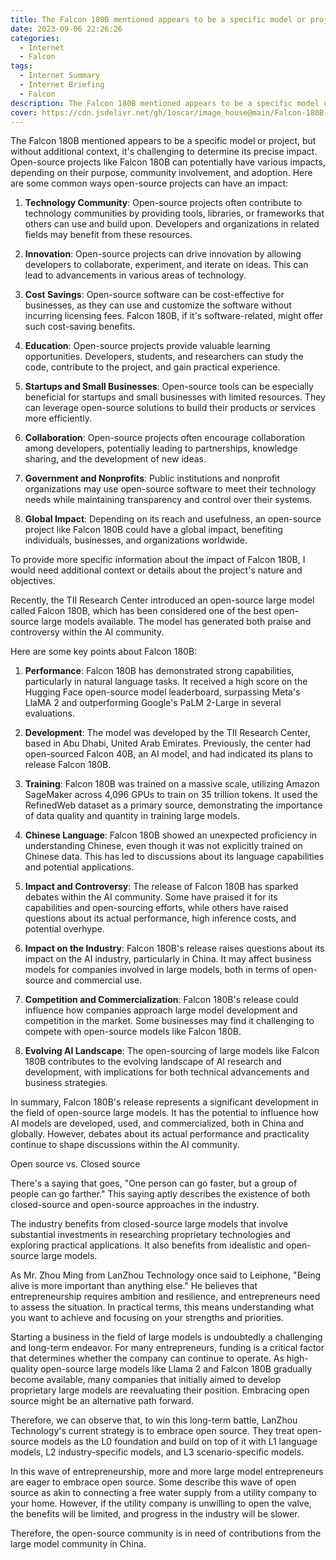 ```yaml
---
title: The Falcon 180B mentioned appears to be a specific model or project, but without additional context, it's challenging to determine its precise impact
date: 2023-09-06 22:26:26
categories:
  - Internet
  - Falcon
tags:
  - Internet Summary 
  - Internet Briefing
  - Falcon
description: The Falcon 180B mentioned appears to be a specific model or project, but without additional context, it's challenging to determine its precise impact. 
cover: https://cdn.jsdelivr.net/gh/1oscar/image_house@main/Falcon-180B-LLM.jpg
---
```



The Falcon 180B mentioned appears to be a specific model or project, but without additional context, it's challenging to determine its precise impact. Open-source projects like Falcon 180B can potentially have various impacts, depending on their purpose, community involvement, and adoption. Here are some common ways open-source projects can have an impact:

1. **Technology Community**: Open-source projects often contribute to technology communities by providing tools, libraries, or frameworks that others can use and build upon. Developers and organizations in related fields may benefit from these resources.

2. **Innovation**: Open-source projects can drive innovation by allowing developers to collaborate, experiment, and iterate on ideas. This can lead to advancements in various areas of technology.

3. **Cost Savings**: Open-source software can be cost-effective for businesses, as they can use and customize the software without incurring licensing fees. Falcon 180B, if it's software-related, might offer such cost-saving benefits.

4. **Education**: Open-source projects provide valuable learning opportunities. Developers, students, and researchers can study the code, contribute to the project, and gain practical experience.

5. **Startups and Small Businesses**: Open-source tools can be especially beneficial for startups and small businesses with limited resources. They can leverage open-source solutions to build their products or services more efficiently.

6. **Collaboration**: Open-source projects often encourage collaboration among developers, potentially leading to partnerships, knowledge sharing, and the development of new ideas.

7. **Government and Nonprofits**: Public institutions and nonprofit organizations may use open-source software to meet their technology needs while maintaining transparency and control over their systems.

8. **Global Impact**: Depending on its reach and usefulness, an open-source project like Falcon 180B could have a global impact, benefiting individuals, businesses, and organizations worldwide.

To provide more specific information about the impact of Falcon 180B, I would need additional context or details about the project's nature and objectives.


Recently, the TII Research Center introduced an open-source large model called Falcon 180B, which has been considered one of the best open-source large models available. The model has generated both praise and controversy within the AI community.

Here are some key points about Falcon 180B:

1. **Performance**: Falcon 180B has demonstrated strong capabilities, particularly in natural language tasks. It received a high score on the Hugging Face open-source model leaderboard, surpassing Meta's LlaMA 2 and outperforming Google's PaLM 2-Large in several evaluations.

2. **Development**: The model was developed by the TII Research Center, based in Abu Dhabi, United Arab Emirates. Previously, the center had open-sourced Falcon 40B, an AI model, and had indicated its plans to release Falcon 180B.

3. **Training**: Falcon 180B was trained on a massive scale, utilizing Amazon SageMaker across 4,096 GPUs to train on 35 trillion tokens. It used the RefinedWeb dataset as a primary source, demonstrating the importance of data quality and quantity in training large models.

4. **Chinese Language**: Falcon 180B showed an unexpected proficiency in understanding Chinese, even though it was not explicitly trained on Chinese data. This has led to discussions about its language capabilities and potential applications.

5. **Impact and Controversy**: The release of Falcon 180B has sparked debates within the AI community. Some have praised it for its capabilities and open-sourcing efforts, while others have raised questions about its actual performance, high inference costs, and potential overhype.

6. **Impact on the Industry**: Falcon 180B's release raises questions about its impact on the AI industry, particularly in China. It may affect business models for companies involved in large models, both in terms of open-source and commercial use.

7. **Competition and Commercialization**: Falcon 180B's release could influence how companies approach large model development and competition in the market. Some businesses may find it challenging to compete with open-source models like Falcon 180B.

8. **Evolving AI Landscape**: The open-sourcing of large models like Falcon 180B contributes to the evolving landscape of AI research and development, with implications for both technical advancements and business strategies.

In summary, Falcon 180B's release represents a significant development in the field of open-source large models. It has the potential to influence how AI models are developed, used, and commercialized, both in China and globally. However, debates about its actual performance and practicality continue to shape discussions within the AI community.



Open source vs. Closed source

There's a saying that goes, "One person can go faster, but a group of people can go farther." This saying aptly describes the existence of both closed-source and open-source approaches in the industry.

The industry benefits from closed-source large models that involve substantial investments in researching proprietary technologies and exploring practical applications. It also benefits from idealistic and open-source large models.

As Mr. Zhou Ming from LanZhou Technology once said to Leiphone, "Being alive is more important than anything else." He believes that entrepreneurship requires ambition and resilience, and entrepreneurs need to assess the situation. In practical terms, this means understanding what you want to achieve and focusing on your strengths and priorities.

Starting a business in the field of large models is undoubtedly a challenging and long-term endeavor. For many entrepreneurs, funding is a critical factor that determines whether the company can continue to operate. As high-quality open-source large models like Llama 2 and Falcon 180B gradually become available, many companies that initially aimed to develop proprietary large models are reevaluating their position. Embracing open source might be an alternative path forward.

Therefore, we can observe that, to win this long-term battle, LanZhou Technology's current strategy is to embrace open source. They treat open-source models as the L0 foundation and build on top of it with L1 language models, L2 industry-specific models, and L3 scenario-specific models.

In this wave of entrepreneurship, more and more large model entrepreneurs are eager to embrace open source. Some describe this wave of open source as akin to connecting a free water supply from a utility company to your home. However, if the utility company is unwilling to open the valve, the benefits will be limited, and progress in the industry will be slower.

Therefore, the open-source community is in need of contributions from the large model community in China.



